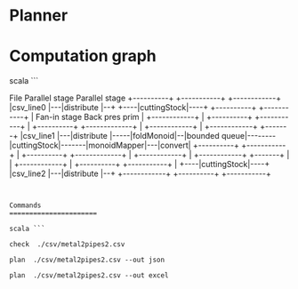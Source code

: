 Planner
===================

Computation graph
===================

scala ```

File           Parallel stage                                         Parallel stage
+----------+   +-----------+                                          +------------+
|csv_line0 |---|distribute |--+                                  +----|cuttingStock|----+
+----------+   +-----------+  |  Fan-in stage  Back pres prim    |    +------------+    |
+----------+   +-----------+  |  +----------+  +-------------+   |    +------------+    |  +------------+   +-------+
|csv_line1 |---|distribute |-----|foldMonoid|--|bounded queue|--------|cuttingStock|-------|monoidMapper|---|convert|
+----------+   +-----------+  |  +----------+  +-------------+   |    +------------+    |  +------------+   +-------+
                              |                                  |    +------------+    |
+----------+   +-----------+  |                                  +----|cuttingStock|----+
|csv_line2 |---|distribute |--+                                       +------------+
+----------+   +-----------+

```


Commands
======================

scala ```

check  ./csv/metal2pipes2.csv

plan  ./csv/metal2pipes2.csv --out json

plan  ./csv/metal2pipes2.csv --out excel
```